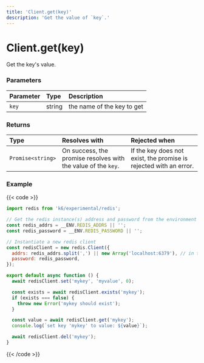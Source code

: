 ```yaml
---
title: 'Client.get(key)'
description: 'Get the value of `key`.'
---
```


# Client.get(key)

Get the key's value.

### Parameters

| Parameter | Type   | Description                |
| :-------- | :----- | :------------------------- |
| `key`     | string | the name of the key to get |

### Returns

| Type              | Resolves with                                                 | Rejected when                                                     |
| :---------------- | :------------------------------------------------------------ | :---------------------------------------------------------------- |
| `Promise<string>` | On success, the promise resolves with the value of the `key`. | If the key does not exist, the promise is rejected with an error. |

### Example

{{< code >}}

```javascript
import redis from 'k6/experimental/redis';

// Get the redis instance(s) address and password from the environment
const redis_addrs = __ENV.REDIS_ADDRS || '';
const redis_password = __ENV.REDIS_PASSWORD || '';

// Instantiate a new redis client
const redisClient = new redis.Client({
  addrs: redis_addrs.split(',') || new Array('localhost:6379'), // in the form of 'host:port', separated by commas
  password: redis_password,
});

export default async function () {
  await redisClient.set('mykey', 'myvalue', 0);

  const exists = await redisClient.exists('mykey');
  if (exists === false) {
    throw new Error('mykey should exist');
  }

  const value = await redisClient.get('mykey');
  console.log(`set key 'mykey' to value: ${value}`);

  await redisClient.del('mykey');
}
```

{{< /code >}}
